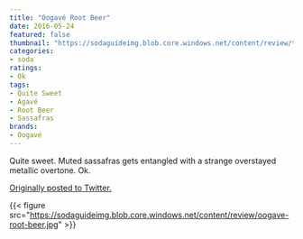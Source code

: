 ```yaml
---
title: "Oogavé Root Beer"
date: 2016-05-24
featured: false
thumbnail: "https://sodaguideimg.blob.core.windows.net/content/review/thumbs/oogave-root-beer.jpg"
categories:
- soda
ratings:
- Ok
tags:
- Quite Sweet
- Agavé
- Root Beer
- Sassafras
brands:
- Oogavé
---
```


Quite sweet. Muted sassafras gets entangled with a strange overstayed metallic overtone. Ok.

[Originally posted to Twitter.](https://twitter.com/Cavorter/status/735231559171727364)

{{< figure src="https://sodaguideimg.blob.core.windows.net/content/review/oogave-root-beer.jpg" >}}

